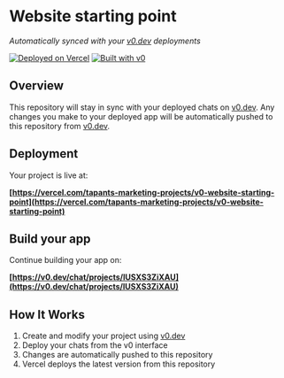 # Website starting point

*Automatically synced with your [v0.dev](https://v0.dev) deployments*

[![Deployed on Vercel](https://img.shields.io/badge/Deployed%20on-Vercel-black?style=for-the-badge&logo=vercel)](https://vercel.com/tapants-marketing-projects/v0-website-starting-point)
[![Built with v0](https://img.shields.io/badge/Built%20with-v0.dev-black?style=for-the-badge)](https://v0.dev/chat/projects/lUSXS3ZiXAU)

## Overview

This repository will stay in sync with your deployed chats on [v0.dev](https://v0.dev).
Any changes you make to your deployed app will be automatically pushed to this repository from [v0.dev](https://v0.dev).

## Deployment

Your project is live at:

**[https://vercel.com/tapants-marketing-projects/v0-website-starting-point](https://vercel.com/tapants-marketing-projects/v0-website-starting-point)**

## Build your app

Continue building your app on:

**[https://v0.dev/chat/projects/lUSXS3ZiXAU](https://v0.dev/chat/projects/lUSXS3ZiXAU)**

## How It Works

1. Create and modify your project using [v0.dev](https://v0.dev)
2. Deploy your chats from the v0 interface
3. Changes are automatically pushed to this repository
4. Vercel deploys the latest version from this repository
